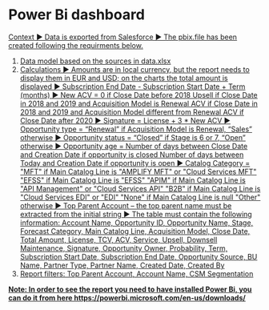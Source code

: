 # Power Bi dashboard 

<u>Context<u>
▶︎ Data is exported from Salesforce 
▶︎ The pbix.file has been created following the requirments below.

 1.	Data model based on the sources in data.xlsx
2.	Calculations 
▶︎	Amounts are in local currency, but the report needs to display them in EUR and USD; on the charts the total amount is displayed 
▶︎	Subscription End Date - Subscription Start Date + Term (months)
▶︎	New ACV = 0 if Close Date before 2018 
Upsell if Close Date in 2018 and 2019 and Acquisition Model is Renewal 
ACV if Close Date in 2018 and 2019 and Acquisition Model different from Renewal 
ACV if Close Date after 2020 
▶︎ Signature = License + 3 * New ACV
▶︎ Opportunity type = “Renewal” if Acquisition Model is Renewal, “Sales” otherwise
▶︎ Opportunity status = “Closed” if Stage is 6 or 7, “Open” otherwise
▶︎ Opportunity age = Number of days between Close Date and Creation Date if opportunity is closed
Number of days between Today and Creation Date if opportunity is open
▶︎ Catalog Category = "MFT" if Main Catalog Line is "AMPLIFY MFT" or "Cloud Services MFT"
"EFSS" if Main Catalog Line is "EFSS"
"APIM" if Main Catalog Line is "API Management" or "Cloud Services API"
"B2B" if Main Catalog Line is "Cloud Services EDI" or "EDI"
"None" if Main Catalog Line is null
"Other" otherwise
▶︎ Top Parent Account – the top parent name must be extracted from the initial string 
▶︎ The table must contain the following information: Account Name, Opportunity ID, Opportunity Name, Stage, Forecast Category, Main Catalog Line, Acquisition Model, Close Date, Total Amount, License, TCV, ACV, Service, Upsell, Downsell Maintenance, Signature, Opportunity Owner, Probability, Term, Subscription Start Date, Subscription End Date, Opportunity Source, BU Name, Partner Type, Partner Name, Created Date, Created By  
3.	Report filters: Top Parent Account, Account Name, CSM Segmentation 

<b> Note: In order to see the report you need to have installed Power Bi, you can do it from here https://powerbi.microsoft.com/en-us/downloads/ <b>
